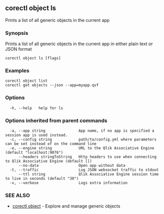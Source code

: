 ## corectl object ls

Prints a list of all generic objects in the current app

### Synopsis

Prints a list of all generic objects in the current app in either plain text or JSON format

```
corectl object ls [flags]
```

### Examples

```
corectl object list
corectl get objects --json --app=myapp.qvf
```

### Options

```
  -h, --help   help for ls
```

### Options inherited from parent commands

```
  -a, --app string               App name, if no app is specified a session app is used instead.
  -c, --config string            path/to/config.yml where parameters can be set instead of on the command line
  -e, --engine string            URL to the Qlik Associative Engine (default "localhost:9076")
      --headers stringToString   Http headers to use when connecting to Qlik Associative Engine (default [])
      --no-data                  Open app without data
  -t, --traffic                  Log JSON websocket traffic to stdout
      --ttl string               Qlik Associative Engine session time to live in seconds (default "30")
  -v, --verbose                  Logs extra information
```

### SEE ALSO

* [corectl object](corectl_object.md)	 - Explore and manage generic objects

